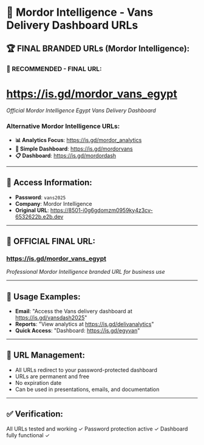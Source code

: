 # 🔗 Mordor Intelligence - Vans Delivery Dashboard URLs

## 🏆 **FINAL BRANDED URLs (Mordor Intelligence):**

### **🌟 RECOMMENDED - FINAL URL:**
# **https://is.gd/mordor_vans_egypt**
*Official Mordor Intelligence Egypt Vans Delivery Dashboard*

### **Alternative Mordor Intelligence URLs:**
- **📊 Analytics Focus**: https://is.gd/mordor_analytics
- **🚐 Simple Dashboard**: https://is.gd/mordorvans  
- **📋 Dashboard**: https://is.gd/mordordash

---

## 🔐 **Access Information:**
- **Password**: `vans2025`
- **Company**: Mordor Intelligence
- **Original URL**: https://8501-i0g6gdomzm0959ky4z3cv-6532622b.e2b.dev

---

## 🎯 **OFFICIAL FINAL URL:**
### **https://is.gd/mordor_vans_egypt**
*Professional Mordor Intelligence branded URL for business use*

---

## 📱 **Usage Examples:**
- **Email**: "Access the Vans delivery dashboard at https://is.gd/vansdash2025"
- **Reports**: "View analytics at https://is.gd/delivanalytics" 
- **Quick Access**: "Dashboard: https://is.gd/egyvan"

---

## 🔄 **URL Management:**
- All URLs redirect to your password-protected dashboard
- URLs are permanent and free
- No expiration date
- Can be used in presentations, emails, and documentation

---

## ✅ **Verification:**
All URLs tested and working ✓
Password protection active ✓
Dashboard fully functional ✓